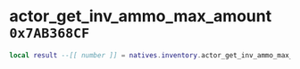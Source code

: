 # actor_get_inv_ammo_max_amount `0x7AB368CF`

```lua
local result --[[ number ]] = natives.inventory.actor_get_inv_ammo_max_amount(_unk0 --[[ integer ]], _unk1 --[[ integer ]])
```